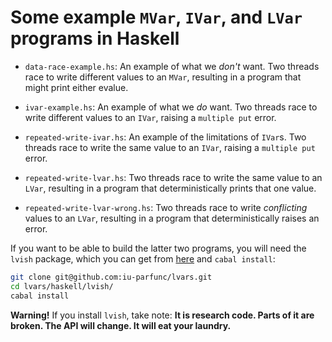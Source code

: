 # Some example `MVar`, `IVar`, and `LVar` programs in Haskell

  * `data-race-example.hs`: An example of what we _don't_ want.  Two
    threads race to write different values to an `MVar`, resulting in
    a program that might print either evalue.
	
  * `ivar-example.hs`: An example of what we _do_ want.  Two threads
    race to write different values to an `IVar`, raising a `multiple
    put` error.
	
  * `repeated-write-ivar.hs`: An example of the limitations of
    `IVar`s.  Two threads race to write the same value to an `IVar`,
    raising a `multiple put` error.
	
  * `repeated-write-lvar.hs`: Two threads race to write the same value
     to an `LVar`, resulting in a program that deterministically
     prints that one value.
	 
   * `repeated-write-lvar-wrong.hs`: Two threads race to write
     _conflicting_ values to an `LVar`, resulting in a program
     that deterministically raises an error.
	 
If you want to be able to build the latter two programs, you will need
the `lvish` package, which you can get from
[here](https://github.com/iu-parfunc/lvars/tree/master/haskell/lvish)
and `cabal install`:

``` bash
git clone git@github.com:iu-parfunc/lvars.git
cd lvars/haskell/lvish/
cabal install
```

**Warning!** If you install `lvish`, take note: **It is research code.
Parts of it are broken.  The API will change.  It will eat your
laundry.**

